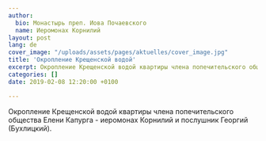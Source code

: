 ```yaml
---
author:
  bio: Монастырь преп. Иова Почаевского
  name: Иеромонах Корнилий
layout: post
lang: de
cover_image: "/uploads/assets/pages/aktuelles/cover_image.jpg"
title: 'Окропление Крещенской водой'
excerpt: Окропление Крещенской водой квартиры члена попечительского общества Елени Капурга...
categories: []
date: 2019-02-08 12:20:00 +0100

---
```

Окропление Крещенской водой квартиры члена попечительского общества Елени Капурга - иеромонах Корнилий и послушник Георгий (Бухлицкий).
